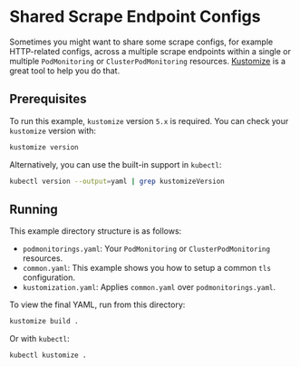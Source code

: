 # Shared Scrape Endpoint Configs

Sometimes you might want to share some scrape configs, for example HTTP-related
configs, across a multiple scrape endpoints within a single or multiple
`PodMonitoring` or `ClusterPodMonitoring` resources.
[Kustomize](https://kustomize.io/) is a great tool to help you do that.

## Prerequisites

To run this example, `kustomize` version `5.x` is required. You can check your
`kustomize` version with:

```bash
kustomize version
```

Alternatively, you can use the built-in support in `kubectl`:

```bash
kubectl version --output=yaml | grep kustomizeVersion
```

## Running

This example directory structure is as follows:

- `podmonitorings.yaml`: Your `PodMonitoring` or `ClusterPodMonitoring` resources.
- `common.yaml`: This example shows you how to setup a common `tls` configuration.
- `kustomization.yaml`: Applies `common.yaml` over `podmonitorings.yaml`.

To view the final YAML, run from this directory:

```bash
kustomize build .
```

Or with `kubectl`:

```bash
kubectl kustomize .
```
